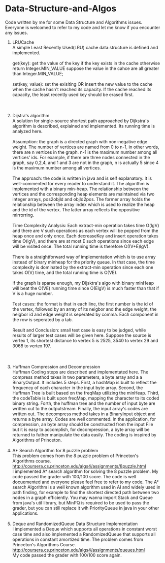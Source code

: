 # Data-Structure-and-Algos
Code written by me for some Data Structure and Algorithms issues.
Everyone is welcomed to refer to my code and let me know if you encounter any issues.

1. LRUCache <br />
A simple Least Recently Used(LRU) cache data structure is defined and implemented. <br /><br />
get(key): get the value of the key if the key exists in the cache otherwise return Integer.MIN_VALUE suppose the value in the cahce are all greater than Integer.MIN_VALUE; <br /> <br />
set(key, value): set the exisiting OR insert the new value to the cache when the cache hasn't reached its capacity. If the cache reached its capacity, the least recently used key should be erased first. <br /> <br /> <br /> <br />
2. Dijstra's algorithm<br />
A solution for single-source shortest path approached by Dijkstra's algorithm is described, explained and implemented. Its running time is analyzed here.<br /> <br />
Assumption: the graph is a directed graph with non-negative edge weight. The number of vertices are named from 0 to n-1, in other words, there are n vertices in the graph. n-1 is the maximum number among all vertices' ids. For example, if there are three nodes connected in the graph, say 0,2,4, and 1 and 3 are not in the graph, n is actually 5 since 4 is the maximum number among all vertices.<br /> <br />
The approach: the code is written in java and is self explanatory. It is well-commented for every reader to understand it. The algorithm is implemented with a binary min-heap. The relationship between the vertices and the corresponding heap elements are maintained via two integer arrays, pos2objId and objId2pos. The former array holds the relationship between the array index which is used to realize the heap and the id of the vertex. The latter array reflects the oppositive mirrorring. <br /> <br />
Time Complexity Analysis: Each extract-min operation takes time O(lgV) and there are V such operations as each vertex will be popped from the heap once and only once. Each decreaseKey and insert operation takes time O(lgV), and there are at most E such operations since each edge will be visited once. The total running time is therefore O((V+E)lgV). <br /> <br />
There is a straightforward way of implementation which is to use array instead of binary minheap for the priority queue. In that case, the time complexity is dominated by the extract-min operation since each one takes O(V) time, and the total running time is O(VE).<br /> <br />
If the graph is sparse enough, my Dijsktra's algo with binary minHeap will beat the O(VE) running time since O(ElgV) is much faster than that if V is a huge number.<br /> <br />
Test cases: the format is that in each line, the first number is the id of the vertex, followed by an array of its neigbor and the edge weight, the neigbor id and edge weight is seperated by comma. Each component in the row is seperated by a tab. <br /> <br />
Result and Conclusion: small test case is easy to be judged, while results of larger test cases will be given here. Suppose the source is vertex 1, its shortest distance to vertex 5 is 2525, 3540 to vertex 29 and 3068 to vertex 197.<br /> <br /> <br /> <br />
3. Huffman Compression and Decompression<br />
Huffman Coding steps are described and implementated here. The compress method takes in two parameters, a byte array and a a BinaryOutput. It includes 5 steps. First, a hashMap is built to reflect the frequency of each character in the input byte array. Second, the Huffman Tree is built based on the freqMap utilizing the minHeap. Third, the codeTable is built upon freqMap, mapping the character to its coded binary string. Forth, the huffman tree and the number of input byte are written out to the outputstream. Finally, the input array's codes are written out. The decompress method takes in a BinaryInput object and returns a byte array. Codes are well commented. In the application, for compression, an byte array should be constructed from the input File but it is easy to accomplish, for decompression, a byte array will be returned to futher manipulate the data easily. The coding is inspired by Algorithms of Princeton.<br /> <br />
4. A* Search Algorithm for 8 puzzle problem<br />
This problem comes from the 8 puzzle problem of Princeton's Algorithms course.<br/>http://coursera.cs.princeton.edu/algs4/assignments/8puzzle.html </br>
I implemented A* search algorithm for solving the 8 puzzle problem. My code passed the grader with 100/100 score. The code is well docuemented and everyone please feel free to refer to my code. The A* search Algorithm is a well known algorithm used in AI and widely used in path finding, for example to find the shortest directed path between two nodes in a graph efficiently. You may wanna import Stack and Queue from java's util library, but MinPQ is required to be used to pass the grader, but you can still replace it wih PriorityQueue in java in your other applications.<br /> <br />
5. Deque and RandomizedQueue Data Structure Implementation <br />
I implemented a Deque which supports all operations in constant worst case time and also implemented a RandomizedQueue that supports all operations in constant amortized time. The problem comes from Princeton's Algorithms Course.
</br>http://coursera.cs.princeton.edu/algs4/assignments/queues.html</br>
My code passed the grader with 100/100 score again. 

